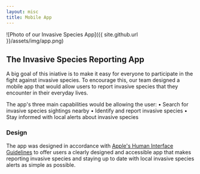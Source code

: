 ```yaml
---
layout: misc
title: Mobile App
---
```


![Photo of our Invasive Species App]({{ site.github.url }}/assets/img/app.png)

## The Invasive Species Reporting App
A big goal of this iniative is to make it easy for everyone to participate in the fight against invasive
species. To encourage this, our team designed a mobile app that would allow users to report invasive species
that they encounter in their everyday lives.

The app's three main capabilities would be allowing the user:
• Search for invasive species sightings nearby
• Identify and report invasive species 
• Stay informed with local alerts about invasive species

### Design
The app was designed in accordance with [Apple's Human Interface Guidelines](https://developer.apple.com/design/human-interface-guidelines/ios/overview/themes/) 
to offer users a clearly designed and accessible app that makes reporting invasive species and staying up 
to date with local invasive species alerts as simple as possible.
